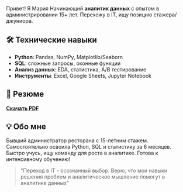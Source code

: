 Привет! Я Мария
Начинающий **аналитик данных** с опытом в администрировании 15+ лет. Перехожу в IT, ищу позицию стажера/джуниора.

## 🛠️ Технические навыки
- **Python**: Pandas, NumPy, Matplotlib/Seaborn
- **SQL**: сложные запросы, оконные функции
- **Анализ данных**: EDA, статистика, A/B тестирование
- **Инструменты**: Excel, Google Sheets, Jupyter Notebook

## 📄 Резюме
**[Скачать PDF](https://github.com/seamny/Resume/blob/main/%D0%94%D0%B5%D0%BC%D1%87%D0%B5%D0%BD%D0%BA%D0%BE%20%20%D0%9C%D0%B0%D1%80%D0%B8%D1%8F%20%D0%92%D0%B8%D0%BA%D1%82%D0%BE%D1%80%D0%BE%D0%B2%D0%BD%D0%B0.pdf)**  

## 💡 Обо мне
Бывший администратор ресторана с 15-летним стажем. Самостоятельно освоила Python, SQL и статистику за 6 месяцев. Быстро учусь, ищу команду для роста в аналитике. Готова к интенсивному обучению!

> "Переход в IT - осознанный выбор. Верю, что мои навыки решения проблем и аналитическое мышление помогут в аналитике данных"
